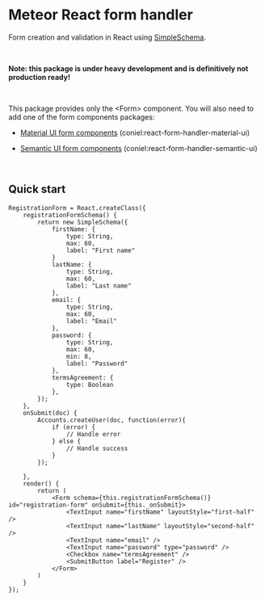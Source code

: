 Meteor React form handler
=========================

Form creation and validation in React using
[SimpleSchema](<https://github.com/aldeed/meteor-simple-schema>).

 

**Note: this package is under heavy development and is definitively not
production ready!**

 

This package provides only the \<Form\> component. You will also need to add one
of the form components packages:

-   [Material UI form
    components](<https://atmospherejs.com/coniel/react-form-handler-material-ui>)
    (coniel:react-form-handler-material-ui)

-   [Semantic UI form
    components](<https://atmospherejs.com/coniel/react-form-handler-semantic-ui>)
    (coniel:react-form-handler-semantic-ui)

 

Quick start
-----------

~~~~~~~~~~~~~~~~~~~~~~~~~~~~~~~~~~~~~~~~~~~~~~~~~~~~~~~~~~~~~~~~~~~~~~~~~~~~~~~~
RegistrationForm = React.createClass({
    registrationFormSchema() {
        return new SimpleSchema({
            firstName: {
                type: String,
                max: 60,
                label: "First name"
            }
            lastName: {
                type: String,
                max: 60,
                label: "Last name"
            },
            email: {
                type: String,
                max: 60,
                label: "Email"
            },
            password: {
                type: String,
                max: 60,
                min: 8,
                label: "Password"
            },
            termsAgreement: {
                type: Boolean
            },
        });
    },
    onSubmit(doc) {
        Accounts.createUser(doc, function(error){
            if (error) {
                // Handle error
            } else {
                // Handle success
            }
        });
 
    },
    render() {
        return (
            <Form schema={this.registrationFormSchema()} id="registration-form" onSubmit={this._onSubmit}>
                <TextInput name="firstName" layoutStyle="first-half" />
                <TextInput name="lastName" layoutStyle="second-half" />
                <TextInput name="email" />
                <TextInput name="password" type="password" />
                <Checkbox name="termsAgreement" />
                <SubmitButton label="Register" />
            </Form>
        )
    }
});
~~~~~~~~~~~~~~~~~~~~~~~~~~~~~~~~~~~~~~~~~~~~~~~~~~~~~~~~~~~~~~~~~~~~~~~~~~~~~~~~
